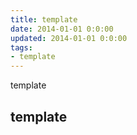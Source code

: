 ```yaml
---
title: template 
date: 2014-01-01 0:0:00
updated: 2014-01-01 0:0:00
tags: 
- template
---
```


template 
<!--more-->

## template 
